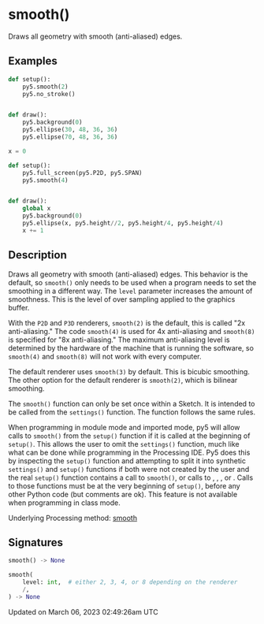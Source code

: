 # smooth()

Draws all geometry with smooth (anti-aliased) edges.

## Examples

<div class="example-table">

<div class="example-row"><div class="example-cell-image">

</div><div class="example-cell-code">

```python
def setup():
    py5.smooth(2)
    py5.no_stroke()


def draw():
    py5.background(0)
    py5.ellipse(30, 48, 36, 36)
    py5.ellipse(70, 48, 36, 36)
```

</div></div>

<div class="example-row"><div class="example-cell-image">

</div><div class="example-cell-code">

```python
x = 0

def setup():
    py5.full_screen(py5.P2D, py5.SPAN)
    py5.smooth(4)


def draw():
    global x
    py5.background(0)
    py5.ellipse(x, py5.height//2, py5.height/4, py5.height/4)
    x += 1
```

</div></div>

</div>

## Description

Draws all geometry with smooth (anti-aliased) edges. This behavior is the default, so `smooth()` only needs to be used when a program needs to set the smoothing in a different way. The `level` parameter increases the amount of smoothness. This is the level of over sampling applied to the graphics buffer.

With the `P2D` and `P3D` renderers, `smooth(2)` is the default, this is called "2x anti-aliasing." The code `smooth(4)` is used for 4x anti-aliasing and `smooth(8)` is specified for "8x anti-aliasing." The maximum anti-aliasing level is determined by the hardware of the machine that is running the software, so `smooth(4)` and `smooth(8)` will not work with every computer.

The default renderer uses `smooth(3)` by default. This is bicubic smoothing. The other option for the default renderer is `smooth(2)`, which is bilinear smoothing.

The `smooth()` function can only be set once within a Sketch. It is intended to be called from the `settings()` function. The [](sketch_no_smooth) function follows the same rules.

When programming in module mode and imported mode, py5 will allow calls to `smooth()` from the `setup()` function if it is called at the beginning of `setup()`. This allows the user to omit the `settings()` function, much like what can be done while programming in the Processing IDE. Py5 does this by inspecting the `setup()` function and attempting to split it into synthetic `settings()` and `setup()` functions if both were not created by the user and the real `setup()` function contains a call to `smooth()`, or calls to [](sketch_size), [](sketch_full_screen), [](sketch_no_smooth), or [](sketch_pixel_density). Calls to those functions must be at the very beginning of `setup()`, before any other Python code (but comments are ok). This feature is not available when programming in class mode.

Underlying Processing method: [smooth](https://processing.org/reference/smooth_.html)

## Signatures

```python
smooth() -> None

smooth(
    level: int,  # either 2, 3, 4, or 8 depending on the renderer
    /,
) -> None
```

Updated on March 06, 2023 02:49:26am UTC
